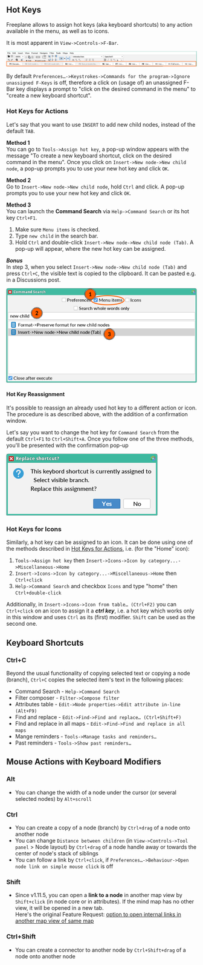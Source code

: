 <!-- toc -->

## Hot Keys
Freeplane allows to assign hot keys (aka keyboard shortcuts) to any action available in the menu, as well as to icons.

It is most apparent in `View->Controls->F-Bar`.

![](../images/f-bar-toolbar.png)

By default `Preferences…->Keystrokes->Commands for the program->Ignore unassigned F-Keys` is off, therefore a click on (usage of) an unassigned F-Bar key displays a prompt to "click on the desired command in the menu" to "create a new keyboard shortcut".

### Hot Keys for Actions

Let's say that you want to use `INSERT` to add new child nodes, instead of the default `TAB`.

**Method 1**\
You can go to `Tools->Assign hot key`, a pop-up window appears with the message "To create a new keyboard shortcut, click on the desired command in the menu".
Once you click on `Insert->New node->New child node`, a pop-up prompts you to use your new hot key and click `OK`.

**Method 2**\
Go to `Insert->New node->New child node`, hold `Ctrl` and click.
A pop-up prompts you to use your new hot key and click `OK`.

**Method 3**\
You can launch the **Command Search** via `Help->Command Search` or its hot key `Ctrl+F1`.

1. Make sure `Menu items` is checked.
2. Type `new child` in the search bar.
3. Hold `Ctrl` and double-click `Insert->New node->New child node (Tab)`.
   A pop-up will appear, where the new hot key can be assigned.

**_Bonus_**\
In step 3, when you select `Insert->New node->New child node (Tab)` and press `Ctrl+C`,
the visible text is copied to the clipboard.
It can be pasted e.g. in a Discussions post.

![](../images/set-hot-key-in-command-search.png)

#### Hot Key Reassignment

It's possible to reassign an already used hot key to a different action or icon.
The procedure is as described above, with the addition of a confirmation window.

Let's say you want to change the hot key for `Command Search` from the default `Ctrl+F1` to `Ctrl+Shift+A`. Once you follow one of the three methods, you'll be presented with the confirmation pop-up

![](../images/hot-key-reassignment-confirmation.png)

### Hot Keys for Icons

Similarly, a hot key can be assigned to an icon.
It can be done using one of the methods described in [Hot Keys for Actions](#hot-keys-for-actions),
i.e. (for the "Home" icon):
1. `Tools->Assign hot key` then `Insert->Icons->Icon by category...->Miscellaneous->Home`
2. `Insert->Icons->Icon by category...->Miscellaneous->Home` then `Ctrl+click`
3. `Help->Command Search` and checkbox `Icons` and type "home" then `Ctrl+double-click`

Additionally, in `Insert->Icons->Icon from table… (Ctrl+F2)` you can `Ctrl+click` on an icon to assign it a **_ctrl key_**,
i.e. a hot key which works only in this window and uses `Ctrl` as its (first) modifier.
`Shift` can be used as the second one.

## Keyboard Shortcuts

### Ctrl+C

Beyond the usual functionality of copying selected text or copying a node (branch),
`Ctrl+C` copies the selected item's text in the following places:

* Command Search - `Help->Command Search`
* Filter composer - `Filter->Compose filter`
* Attributes table - `Edit->Node properties->Edit attribute in-line (Alt+F9)`
* Find and replace - `Edit->Find->Find and replace… (Ctrl+Shift+F)`
* FInd and replace in all maps - `Edit->Find->Find and replace in all maps`
* Mange reminders - `Tools->Manage tasks and reminders…`
* Past reminders - `Tools->Show past reminders…`

## Mouse Actions with Keyboard Modifiers

### Alt

- You can change the width of a node under the cursor (or several selected nodes) 
by `Alt+scroll`

### Ctrl

- You can create a copy of a node (branch) by `Ctrl+drag` of a node onto another node
- You can change `Distance between children` (in `View->Controls->Tool panel` > Node layout) by `Ctrl+drag` of a node handle away or towards the center of node's stack of siblings
- You can follow a link by `Ctrl+click`, if `Preferences…->Behaviour->Open node link on simple mouse click` is off

### Shift

- Since v1.11.5, you can open a **link to a node** in another map view by `Shift+click` (in node core or in attributes).
If the mind map has no other view, it will be opened in a new tab.\
Here's the original Feature Request:
[option to open internal links in another map view of same map](https://github.com/freeplane/freeplane/issues/316)

### Ctrl+Shift

- You can create a connector to another node by `Ctrl+Shift+drag` of a node onto another node


